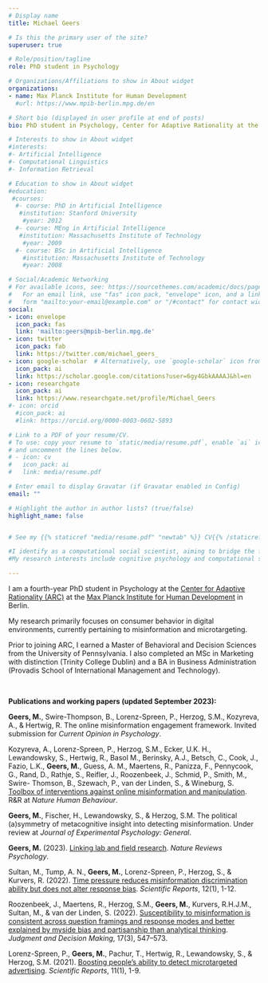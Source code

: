 ```yaml
---
# Display name
title: Michael Geers

# Is this the primary user of the site?
superuser: true

# Role/position/tagline
role: PhD student in Psychology

# Organizations/Affiliations to show in About widget
organizations:
- name: Max Planck Institute for Human Development
  #url: https://www.mpib-berlin.mpg.de/en

# Short bio (displayed in user profile at end of posts)
bio: PhD student in Psychology, Center for Adaptive Rationality at the Max Planck Institute for Human Development

# Interests to show in About widget
#interests:
#- Artificial Intelligence
#- Computational Linguistics
#- Information Retrieval

# Education to show in About widget
#education:
 #courses:
  #- course: PhD in Artificial Intelligence
   #institution: Stanford University
    #year: 2012
  #- course: MEng in Artificial Intelligence
   #institution: Massachusetts Institute of Technology
    #year: 2009
  #- course: BSc in Artificial Intelligence
    #institution: Massachusetts Institute of Technology
    #year: 2008

# Social/Academic Networking
# For available icons, see: https://sourcethemes.com/academic/docs/page-builder/#icons
#   For an email link, use "fas" icon pack, "envelope" icon, and a link in the
#   form "mailto:your-email@example.com" or "/#contact" for contact widget.
social:
- icon: envelope
  icon_pack: fas
  link: 'mailto:geers@mpib-berlin.mpg.de'
- icon: twitter
  icon_pack: fab
  link: https://twitter.com/michael_geers_
- icon: google-scholar  # Alternatively, use `google-scholar` icon from `ai` icon pack
  icon_pack: ai
  link: https://scholar.google.com/citations?user=6gy4GbkAAAAJ&hl=en
- icon: researchgate
  icon_pack: ai
  link: https://www.researchgate.net/profile/Michael_Geers
#- icon: orcid
  #icon_pack: ai
  #link: https://orcid.org/0000-0003-0602-5893

# Link to a PDF of your resume/CV.
# To use: copy your resume to `static/media/resume.pdf`, enable `ai` icons in `params.toml`, 
# and uncomment the lines below.
# - icon: cv
#   icon_pack: ai
#   link: media/resume.pdf

# Enter email to display Gravatar (if Gravatar enabled in Config)
email: ""

# Highlight the author in author lists? (true/false)
highlight_name: false


# See my {{% staticref "media/resume.pdf" "newtab" %}} CV{{% /staticref %}} for more on my background and experience.

#I identify as a computational social scientist, aiming to bridge the fields of cognitive psychology and data science.
#My research interests include cognitive psychology and computational social science.

---
```


I am a fourth-year PhD student in Psychology at the [Center for Adaptive Rationality (ARC)](https://www.mpib-berlin.mpg.de/research/research-centers/adaptive-rationality) at the [Max Planck Institute for Human Development](https://www.mpib-berlin.mpg.de/en) in Berlin.

My research primarily focuses on consumer behavior in digital environments, currently pertaining to misinformation and microtargeting.

Prior to joining ARC, I earned a Master of Behavioral and Decision Sciences from the University of Pennsylvania. I also completed an MSc in Marketing with distinction (Trinity College Dublin) and a BA in Business Administration (Provadis School of International Management and Technology).

<br>

**Publications and working papers (updated September 2023):**

**Geers, M.**, Swire-Thompson, B., Lorenz-Spreen, P., Herzog, S.M., Kozyreva, A., & Hertwig, R. The online misinformation engagement framework. Invited submission for _Current Opinion in Psychology_.

Kozyreva, A., Lorenz-Spreen, P., Herzog, S.M., Ecker, U.K. H., Lewandowsky, S., Hertwig, R., Basol M., Berinsky, A.J., Betsch, C., Cook, J., Fazio, L.K., **Geers, M.**, Guess, A. M., Maertens, R., Panizza, F., Pennycook, G., Rand, D., Rathje, S., Reifler, J., Roozenbeek, J., Schmid, P., Smith, M., Swire- Thomson, B., Szewach, P., van der Linden, S., & Wineburg, S. [Toolbox of interventions against online misinformation and manipulation](https://psyarxiv.com/x8ejt). R&R at _Nature Human Behaviour_.

**Geers, M.**, Fischer, H., Lewandowsky, S., & Herzog, S.M. The political (a)symmetry of metacognitive insight into detecting misinformation. Under review at _Journal of Experimental Psychology: General_.

**Geers, M.** (2023). [Linking lab and field research](https://rdcu.be/dgtB8). _Nature Reviews Psychology_.

Sultan, M., Tump, A. N., **Geers, M.**, Lorenz-Spreen, P., Herzog, S., & Kurvers, R. (2022). [Time pressure reduces misinformation discrimination ability but does not alter response bias](https://doi.org/10.1038/s41598-022-26209-8). _Scientific Reports_, 12(1), 1-12.

Roozenbeek, J., Maertens, R., Herzog, S.M., **Geers, M.**, Kurvers, R.H.J.M., Sultan, M., & van der Linden, S. (2022). [Susceptibility to misinformation is consistent across question framings and response modes and better explained by myside bias and partisanship than analytical thinking](http://journal.sjdm.org/22/220228/jdm220228.pdf). _Judgment and Decision Making_, 17(3), 547–573.

Lorenz-Spreen, P., **Geers, M.**, Pachur, T., Hertwig, R., Lewandowsky, S., & Herzog, S.M. (2021). [Boosting people’s ability to detect microtargeted advertising](https://doi.org/10.1038/s41598-021-94796-z). _Scientific Reports_, 11(1), 1-9.
